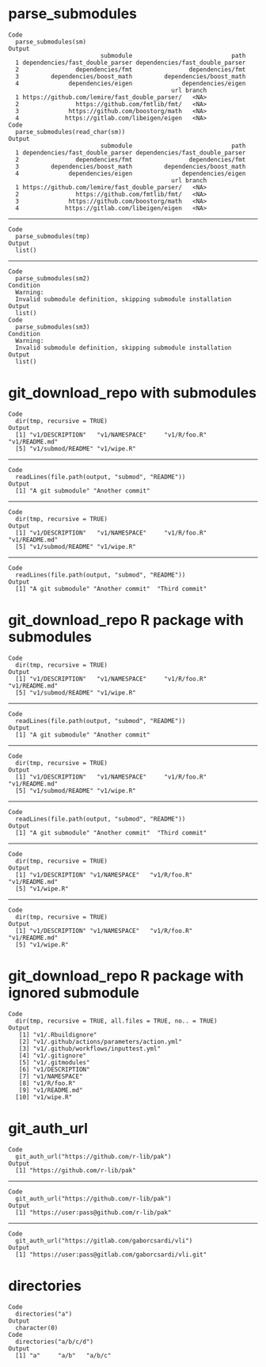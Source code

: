 # parse_submodules

    Code
      parse_submodules(sm)
    Output
                              submodule                            path
      1 dependencies/fast_double_parser dependencies/fast_double_parser
      2                dependencies/fmt                dependencies/fmt
      3         dependencies/boost_math         dependencies/boost_math
      4              dependencies/eigen              dependencies/eigen
                                                  url branch
      1 https://github.com/lemire/fast_double_parser/   <NA>
      2                https://github.com/fmtlib/fmt/   <NA>
      3              https://github.com/boostorg/math   <NA>
      4             https://gitlab.com/libeigen/eigen   <NA>
    Code
      parse_submodules(read_char(sm))
    Output
                              submodule                            path
      1 dependencies/fast_double_parser dependencies/fast_double_parser
      2                dependencies/fmt                dependencies/fmt
      3         dependencies/boost_math         dependencies/boost_math
      4              dependencies/eigen              dependencies/eigen
                                                  url branch
      1 https://github.com/lemire/fast_double_parser/   <NA>
      2                https://github.com/fmtlib/fmt/   <NA>
      3              https://github.com/boostorg/math   <NA>
      4             https://gitlab.com/libeigen/eigen   <NA>

---

    Code
      parse_submodules(tmp)
    Output
      list()

---

    Code
      parse_submodules(sm2)
    Condition
      Warning:
      Invalid submodule definition, skipping submodule installation
    Output
      list()
    Code
      parse_submodules(sm3)
    Condition
      Warning:
      Invalid submodule definition, skipping submodule installation
    Output
      list()

# git_download_repo with submodules

    Code
      dir(tmp, recursive = TRUE)
    Output
      [1] "v1/DESCRIPTION"   "v1/NAMESPACE"     "v1/R/foo.R"       "v1/README.md"    
      [5] "v1/submod/README" "v1/wipe.R"       

---

    Code
      readLines(file.path(output, "submod", "README"))
    Output
      [1] "A git submodule" "Another commit" 

---

    Code
      dir(tmp, recursive = TRUE)
    Output
      [1] "v1/DESCRIPTION"   "v1/NAMESPACE"     "v1/R/foo.R"       "v1/README.md"    
      [5] "v1/submod/README" "v1/wipe.R"       

---

    Code
      readLines(file.path(output, "submod", "README"))
    Output
      [1] "A git submodule" "Another commit"  "Third commit"   

# git_download_repo R package with submodules

    Code
      dir(tmp, recursive = TRUE)
    Output
      [1] "v1/DESCRIPTION"   "v1/NAMESPACE"     "v1/R/foo.R"       "v1/README.md"    
      [5] "v1/submod/README" "v1/wipe.R"       

---

    Code
      readLines(file.path(output, "submod", "README"))
    Output
      [1] "A git submodule" "Another commit" 

---

    Code
      dir(tmp, recursive = TRUE)
    Output
      [1] "v1/DESCRIPTION"   "v1/NAMESPACE"     "v1/R/foo.R"       "v1/README.md"    
      [5] "v1/submod/README" "v1/wipe.R"       

---

    Code
      readLines(file.path(output, "submod", "README"))
    Output
      [1] "A git submodule" "Another commit"  "Third commit"   

---

    Code
      dir(tmp, recursive = TRUE)
    Output
      [1] "v1/DESCRIPTION" "v1/NAMESPACE"   "v1/R/foo.R"     "v1/README.md"  
      [5] "v1/wipe.R"     

---

    Code
      dir(tmp, recursive = TRUE)
    Output
      [1] "v1/DESCRIPTION" "v1/NAMESPACE"   "v1/R/foo.R"     "v1/README.md"  
      [5] "v1/wipe.R"     

# git_download_repo R package with ignored submodule

    Code
      dir(tmp, recursive = TRUE, all.files = TRUE, no.. = TRUE)
    Output
       [1] "v1/.Rbuildignore"                        
       [2] "v1/.github/actions/parameters/action.yml"
       [3] "v1/.github/workflows/inputtest.yml"      
       [4] "v1/.gitignore"                           
       [5] "v1/.gitmodules"                          
       [6] "v1/DESCRIPTION"                          
       [7] "v1/NAMESPACE"                            
       [8] "v1/R/foo.R"                              
       [9] "v1/README.md"                            
      [10] "v1/wipe.R"                               

# git_auth_url

    Code
      git_auth_url("https://github.com/r-lib/pak")
    Output
      [1] "https://github.com/r-lib/pak"

---

    Code
      git_auth_url("https://github.com/r-lib/pak")
    Output
      [1] "https://user:pass@github.com/r-lib/pak"

---

    Code
      git_auth_url("https://gitlab.com/gaborcsardi/vli")
    Output
      [1] "https://user:pass@gitlab.com/gaborcsardi/vli.git"

# directories

    Code
      directories("a")
    Output
      character(0)
    Code
      directories("a/b/c/d")
    Output
      [1] "a"     "a/b"   "a/b/c"

